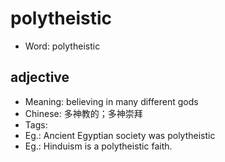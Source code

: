 # polytheistic

- Word: polytheistic

## adjective

- Meaning: believing in many different gods
- Chinese: 多神教的；多神崇拜
- Tags: 
- Eg.: Ancient Egyptian society was polytheistic
- Eg.: Hinduism is a polytheistic faith.

